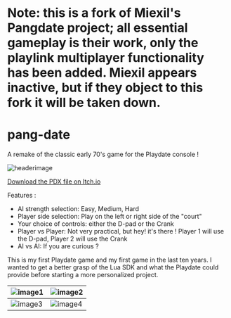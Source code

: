 # Note: this is a fork of Miexil's Pangdate project; all essential gameplay is their work, only the playlink multiplayer functionality has been added. Miexil appears inactive, but if they object to this fork it will be taken down.

# pang-date
A remake of the classic early 70's game for the Playdate console !

![headerimage](https://img.itch.zone/aW1nLzkxNDYwMzkucG5n/original/Ttx762.png)

[Download the PDX file on Itch.io](https://nomad-technologies.itch.io/pangdate)

Features :
- AI strength selection: Easy, Medium, Hard
- Player side selection: Play on the left or right side of the "court"
- Your choice of controls: either the D-pad or the Crank
- Player vs Player: Not very practical, but hey! it's there ! Player 1 will use the D-pad, Player 2 will use the Crank
- AI vs AI: If you are curious ? 

This is my first Playdate game and my first game in the last ten years. I wanted to get a better grasp of the Lua SDK and what the Playdate could provide before starting a more personalized project.

|![image1](https://img.itch.zone/aW1hZ2UvMTU2NjQwMC85MTQ1OTA3LnBuZw==/original/FYEqOU.png)|![image2](https://img.itch.zone/aW1hZ2UvMTU2NjQwMC85MTQ1OTA1LnBuZw==/original/SkF63%2B.png)|
|---|---|
|![image3](https://img.itch.zone/aW1hZ2UvMTU2NjQwMC85MTQ1OTA4LnBuZw==/original/3TnNBW.png)|![image4](https://img.itch.zone/aW1hZ2UvMTU2NjQwMC85MTU5NDM2LnBuZw==/original/V3wjZn.png)|
